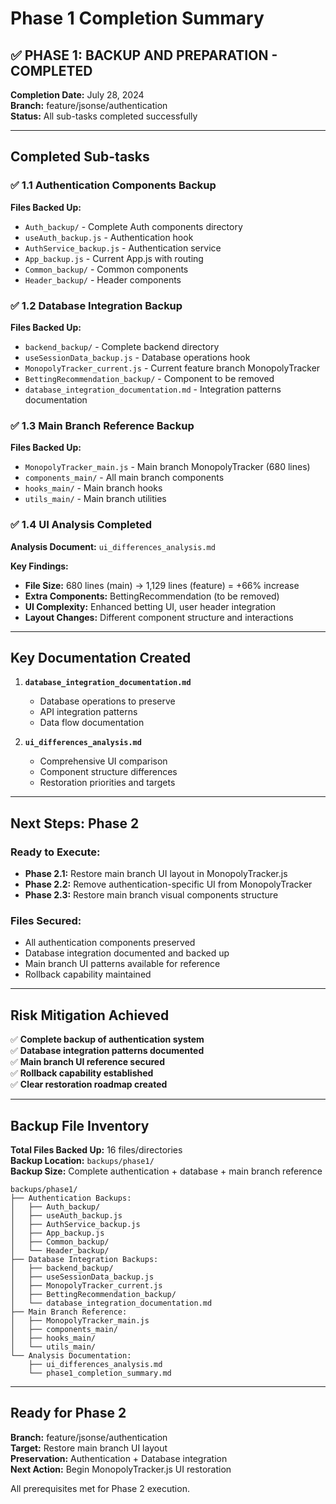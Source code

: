# Phase 1 Completion Summary

## ✅ PHASE 1: BACKUP AND PREPARATION - COMPLETED

**Completion Date:** July 28, 2024  
**Branch:** feature/jsonse/authentication  
**Status:** All sub-tasks completed successfully

---

## Completed Sub-tasks

### ✅ 1.1 Authentication Components Backup
**Files Backed Up:**
- `Auth_backup/` - Complete Auth components directory
- `useAuth_backup.js` - Authentication hook
- `AuthService_backup.js` - Authentication service
- `App_backup.js` - Current App.js with routing
- `Common_backup/` - Common components
- `Header_backup/` - Header components

### ✅ 1.2 Database Integration Backup
**Files Backed Up:**
- `backend_backup/` - Complete backend directory
- `useSessionData_backup.js` - Database operations hook
- `MonopolyTracker_current.js` - Current feature branch MonopolyTracker
- `BettingRecommendation_backup/` - Component to be removed
- `database_integration_documentation.md` - Integration patterns documentation

### ✅ 1.3 Main Branch Reference Backup
**Files Backed Up:**
- `MonopolyTracker_main.js` - Main branch MonopolyTracker (680 lines)
- `components_main/` - All main branch components
- `hooks_main/` - Main branch hooks
- `utils_main/` - Main branch utilities

### ✅ 1.4 UI Analysis Completed
**Analysis Document:** `ui_differences_analysis.md`

**Key Findings:**
- **File Size:** 680 lines (main) → 1,129 lines (feature) = +66% increase
- **Extra Components:** BettingRecommendation (to be removed)
- **UI Complexity:** Enhanced betting UI, user header integration
- **Layout Changes:** Different component structure and interactions

---

## Key Documentation Created

1. **`database_integration_documentation.md`**
   - Database operations to preserve
   - API integration patterns
   - Data flow documentation

2. **`ui_differences_analysis.md`**
   - Comprehensive UI comparison
   - Component structure differences
   - Restoration priorities and targets

---

## Next Steps: Phase 2

### Ready to Execute:
- **Phase 2.1:** Restore main branch UI layout in MonopolyTracker.js
- **Phase 2.2:** Remove authentication-specific UI from MonopolyTracker
- **Phase 2.3:** Restore main branch visual components structure

### Files Secured:
- All authentication components preserved
- Database integration documented and backed up
- Main branch UI patterns available for reference
- Rollback capability maintained

---

## Risk Mitigation Achieved

✅ **Complete backup of authentication system**  
✅ **Database integration patterns documented**  
✅ **Main branch UI reference secured**  
✅ **Rollback capability established**  
✅ **Clear restoration roadmap created**

---

## Backup File Inventory

**Total Files Backed Up:** 16 files/directories  
**Backup Location:** `backups/phase1/`  
**Backup Size:** Complete authentication + database + main branch reference

```
backups/phase1/
├── Authentication Backups:
│   ├── Auth_backup/
│   ├── useAuth_backup.js
│   ├── AuthService_backup.js
│   ├── App_backup.js
│   ├── Common_backup/
│   └── Header_backup/
├── Database Integration Backups:
│   ├── backend_backup/
│   ├── useSessionData_backup.js
│   ├── MonopolyTracker_current.js
│   ├── BettingRecommendation_backup/
│   └── database_integration_documentation.md
├── Main Branch Reference:
│   ├── MonopolyTracker_main.js
│   ├── components_main/
│   ├── hooks_main/
│   └── utils_main/
└── Analysis Documentation:
    ├── ui_differences_analysis.md
    └── phase1_completion_summary.md
```

---

## Ready for Phase 2

**Branch:** feature/jsonse/authentication  
**Target:** Restore main branch UI layout  
**Preservation:** Authentication + Database integration  
**Next Action:** Begin MonopolyTracker.js UI restoration

All prerequisites met for Phase 2 execution. 
